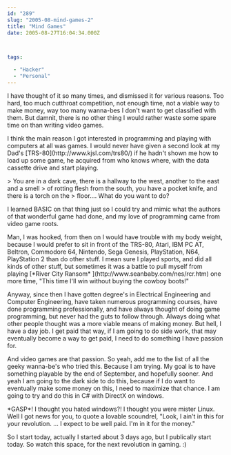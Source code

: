```yaml
---
id: "289"
slug: "2005-08-mind-games-2"
title: "Mind Games"
date: 2005-08-27T16:04:34.000Z



tags:

  - "Hacker"
  - "Personal"
---
```

<div class="sqs-html-content">
  <p>I have thought of it so many times, and dismissed it for various reasons.  Too hard, too much cutthroat competition, not enough time, not a viable way to make money, way too many wanna-bes I don't want to get classified with them.  But damnit, there is no other thing I would rather waste some spare time on than writing video games.
<!--more--></p>
<p>I think the main reason I got interested in programming and playing with computers at all was games.  I would never have given a second look at my Dad's [TRS-80](http://www.kjsl.com/trs80/) if he hadn't shown me how to load up some game, he acquired from who knows where, with the data cassette drive and start playing.</p>
<p>> You are in a dark cave, there is a hallway to the west, another to the east and a smell
> of rotting flesh from the south, you have a pocket knife, and there is a torch on the
> floor.... What do you want to do?</p>
<p>I learned BASIC on that thing just so I could try and mimic what the authors of that wonderful game had done, and my love of programming came from video game roots.</p>
<p>Man, I was hooked, from then on I would have trouble with my body weight, because I would prefer to sit in front of the TRS-80, Atari, IBM PC AT, Beltron, Commodore 64, Nintendo, Sega Genesis, PlayStation, N64, PlayStation 2 than do other stuff.  I mean sure I played sports, and did all kinds of other stuff, but sometimes it was a battle to pull myself from playing [*River City Ransom* ](http://www.seanbaby.com/nes/rcr.htm) one more time, "This time I'll win without buying the cowboy boots!"</p>
<p>Anyway, since then I have gotten degree's in Electrical Engineering and Computer Engineering, have taken numerous programming courses, have done programming professionally, and have always thought of doing game programming, but never had the guts to follow through.  Always doing what other people thought was a more viable means of making money.  But hell, I have a day job.  I get paid that way, if I am going to do side work, that may eventually become a way to get paid, I need to do something I have passion for.</p>
<p>And video games are that passion.  So yeah, add me to the list of all the geeky wanna-be's who tried this.  Because I am trying.  My goal is to have something playable by the end of September, and hopefully sooner.  And yeah I am going to the dark side to do this, because if I do want to eventually make some money on this, I need to maximize that chance.  I am going to try and do this in C# with DirectX on windows.  </p>
<p>*GASP*!  I thought you hated windows?!  I thought you were mister Linux.  Well I got news for you, to quote a lovable scoundrel, "Look, I ain't in this for your revolution. ... I expect to be well paid. I'm in it for the money."</p>
<p>So I start today, actually I started about 3 days ago, but I publically start today.  So watch this space, for the next revolution in gaming.  :)</p>
</div>
